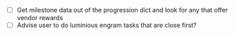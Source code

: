 - [ ] Get milestone data out of the progression dict and look for any that offer vendor rewards
- [ ] Advise user to do luminious engram tasks that are close first?
